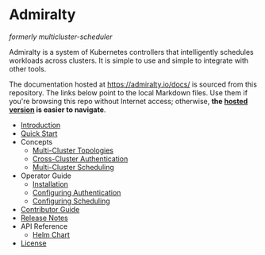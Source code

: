 # Admiralty

_formerly multicluster-scheduler_

Admiralty is a system of Kubernetes controllers that intelligently schedules workloads across clusters. It is simple to use and simple to integrate with other tools.

The documentation hosted at https://admiralty.io/docs/ is sourced from this repository. The links below point to the local Markdown files. Use them if you're browsing this repo without Internet access; otherwise, **the [hosted version](https://admiralty.io/docs/) is easier to navigate**.

- [Introduction](docs/introduction.md)
- [Quick Start](docs/quick_start.md)
- Concepts
    - [Multi-Cluster Topologies](docs/concepts/topologies.md)
    - [Cross-Cluster Authentication](docs/concepts/authentication.md)
    - [Multi-Cluster Scheduling](docs/concepts/scheduling.md)
- Operator Guide
    - [Installation](docs/operator_guide/installation.md)
    - [Configuring Authentication](docs/operator_guide/authentication.md)
    - [Configuring Scheduling](docs/operator_guide/scheduling.md)
- [Contributor Guide](CONTRIBUTING.md)
- [Release Notes](CHANGELOG.md)
- API Reference
    - [Helm Chart](charts/multicluster-scheduler/README.md)
- [License](LICENSE)

